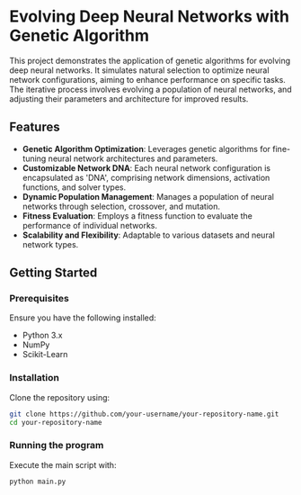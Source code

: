 # Evolving Deep Neural Networks with Genetic Algorithm

This project demonstrates the application of genetic algorithms for evolving deep neural networks. It simulates natural selection to optimize neural network configurations, aiming to enhance performance on specific tasks. The iterative process involves evolving a population of neural networks, and adjusting their parameters and architecture for improved results.

## Features

- **Genetic Algorithm Optimization**: Leverages genetic algorithms for fine-tuning neural network architectures and parameters.
- **Customizable Network DNA**: Each neural network configuration is encapsulated as 'DNA', comprising network dimensions, activation functions, and solver types.
- **Dynamic Population Management**: Manages a population of neural networks through selection, crossover, and mutation.
- **Fitness Evaluation**: Employs a fitness function to evaluate the performance of individual networks.
- **Scalability and Flexibility**: Adaptable to various datasets and neural network types.

## Getting Started

### Prerequisites

Ensure you have the following installed:
- Python 3.x
- NumPy
- Scikit-Learn

### Installation

Clone the repository using:
```bash
git clone https://github.com/your-username/your-repository-name.git
cd your-repository-name
```

### Running the program

Execute the main script with:
```bash
python main.py
```

